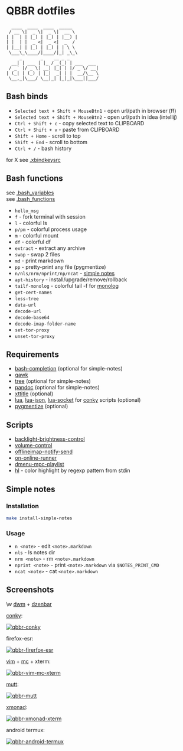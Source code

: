# QBBR dotfiles

	  ____  ____  ____  _____
	 / __ \|  _ \|  _ \|  __ \
	| |  | | |_) | |_) | |__) |
	| |  | |  _ <|  _ <|  _  /
	| |__| | |_) | |_) | | \ \
	 \___\_\____/|____/|_| _\_\
	     _       _    __ _ _
	  __| | ___ | |_ / _(_) | ___  ___
	 / _` |/ _ \| __| |_| | |/ _ \/ __|
	| (_| | (_) | |_|  _| | |  __/\__ \
	 \__,_|\___/ \__|_| |_|_|\___||___/

## Bash binds

 * `Selected text + Shift + MouseBtn1` - open url/path in browser (ff)
 * `Selected text + Shift + MouseBtn2` - open url/path in idea (intellij)
 * `Ctrl + Shift + c` - copy selected text to CLIPBOARD
 * `Ctrl + Shift + v` - paste from CLIPBOARD
 * `Shift + Home` - scroll to top
 * `Shift + End` - scroll to bottom
 * `Ctrl + /` - bash history

for X see [.xbindkeysrc](.xbindkeysrc)

## Bash functions

see [.bash_variables](.bash_variables)  
see [.bash_functions](.bash_functions)

 * `hello_msg`
 * `f` - fork terminal with session
 * `l` - colorful ls
 * `p/pm` - colorful process usage
 * `m` - colorful mount
 * `df` - colorful df
 * `extract` - extract any archive
 * `swap` - swap 2 files
 * `md` - print markdown
 * `pp` - pretty-print any file (pygmentize)
 * `n/nls/nrm/nprint/np/ncat` - [simple notes](#simple-notes)
 * `apt-history` - install/upgrade/remove/rollback
 * `tailf-monolog` - colorful tail -f for [monolog](https://github.com/Seldaek/monolog)
 * `get-cert-names`
 * `less-tree`
 * `data-url`
 * `decode-url`
 * `decode-base64`
 * `decode-imap-folder-name`
 * `set-tor-proxy`
 * `unset-tor-proxy`

## Requirements

 * [bash-completion](https://packages.debian.org/jessie/bash-completion) (optional for simple-notes)
 * [gawk](https://www.gnu.org/software/gawk/)
 * [tree](https://packages.debian.org/jessie/tree) (optional for simple-notes)
 * [pandoc](https://packages.debian.org/jessie/pandoc) (optional for simple-notes)
 * [xttitle](https://packages.debian.org/stretch/xttitle) (optional)
 * [lua](https://www.lua.org/), [lua-json](https://www.eharning.us/wiki/luajson/), [lua-socket](http://w3.impa.br/~diego/software/luasocket/) for [conky](https://github.com/brndnmtthws/conky) scripts (optional)
 * [pygmentize](https://pygments.org/) (optional)

## Scripts

 * [backlight-brightness-control](bin/backlight-brightness-control)
 * [volume-control](bin/volume-control)
 * [offlineimap-notify-send](bin/offlineimap-notify-send)
 * [on-online-runner](bin/on-online-runner)
 * [dmenu-mpc-playlist](bin/dmenu-mpc-playlist)
 * [hl](bin/hl) - color highlight by regexp pattern from stdin

## Simple notes

### Installation

```bash
make install-simple-notes
```

### Usage

 * `n <note>` - edit `<note>.markdown`
 * `nls` - ls notes dir
 * `nrm <note>` - rm `<note>.markdown`
 * `nprint <note>` - print `<note>.markdown` via `$NOTES_PRINT_CMD`
 * `ncat <note>` - cat `<note>.markdown`

## Screenshots

\w [dwm](https://github.com/qbbr/dwm) + [dzenbar](https://github.com/qbbr/dzenbar)

[conky](.config/conky):

[![qbbr-conky](https://i.imgur.com/p3H3sz0l.png)](https://i.imgur.com/p3H3sz0.png)

firefox-esr:

[![qbbr-firerfox-esr](https://i.imgur.com/1vnahXxl.png)](https://i.imgur.com/1vnahXx.png)

[vim](https://github.com/qbbr/dotvim) + [mc](.config/mc) + xterm:

[![qbbr-vim-mc-xterm](https://i.imgur.com/3dddM1hl.png)](https://i.imgur.com/3dddM1h.png)

[mutt](.muttrc):

[![qbbr-mutt](https://i.imgur.com/1vEF78Hl.png)](https://i.imgur.com/1vEF78H.png)

[xmonad](https://github.com/qbbr/xmonad-cfg):

[![qbbr-xmonad-xterm](https://i.imgur.com/JvDkJ5el.png)](https://i.imgur.com/JvDkJ5e.png)

android termux:

[![qbbr-android-termux](https://i.imgur.com/oR2tBa3l.jpg)](https://i.imgur.com/oR2tBa3.jpg)
